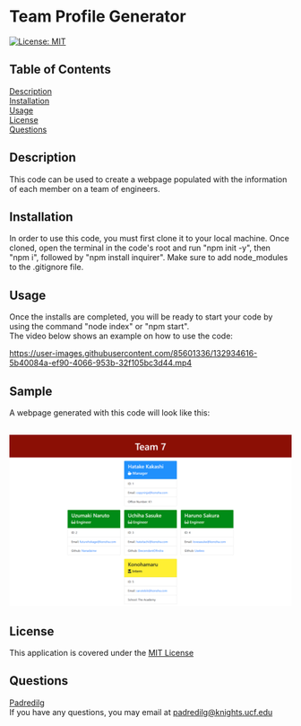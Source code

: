 # Team Profile Generator
<a href='https://opensource.org/licenses/MIT'>[![License: MIT](https://img.shields.io/badge/License-MIT-yellow.svg)](https://opensource.org/licenses/MIT)</a>
  
## Table of Contents
[Description](#Description)</br>
[Installation](#Installation)</br>
[Usage](#Usage)</br>
[License](#License)</br>
[Questions](#Questions)

## Description
This code can be used to create a webpage populated with the information of each member on a team of engineers.

## Installation
In order to use this code, you must first clone it to your local machine. Once cloned, open the terminal in the code's root and run "npm init -y", then "npm i", followed by "npm install inquirer". Make sure to add node_modules to the .gitignore file. 

## Usage
Once the installs are completed, you will be ready to start your code by using the command "node index" or "npm start".</br>
The video below shows an example on how to use the code:</br>

https://user-images.githubusercontent.com/85601336/132934616-5b40084a-ef90-4066-953b-32f105bc3d44.mp4

## Sample
A webpage generated with this code will look like this:

</br><img alt="screenshot from sample html generated" src="./assets/images/tpg.png "></img>

## License
This application is covered under the <a href='https://opensource.org/licenses/MIT'>MIT License</a>

## Questions
<a href='https://github.com/Padredilg'>Padredilg</a></br>
If you have any questions, you may email at padredilg@knights.ucf.edu

